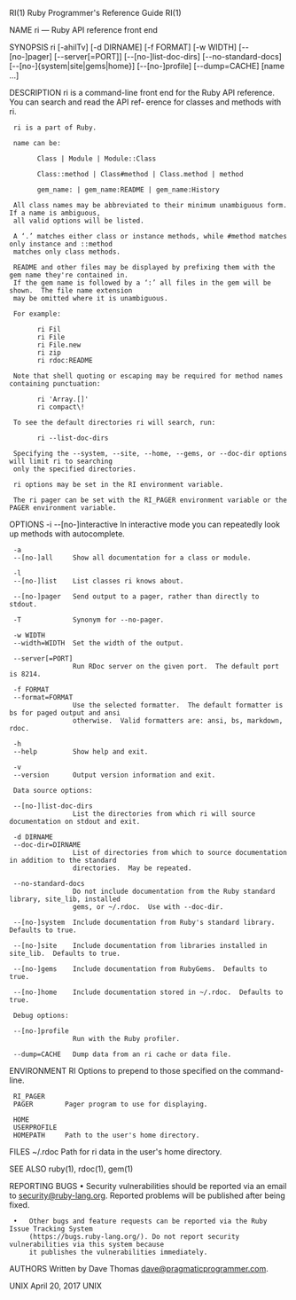 RI(1)                              Ruby Programmer's Reference Guide                             RI(1)

NAME
     ri — Ruby API reference front end

SYNOPSIS
     ri [-ahilTv] [-d DIRNAME] [-f FORMAT] [-w WIDTH] [--[no-]pager] [--server[=PORT]]
        [--[no-]list-doc-dirs] [--no-standard-docs] [--[no-]{system|site|gems|home}] [--[no-]profile]
        [--dump=CACHE] [name ...]

DESCRIPTION
     ri is a command-line front end for the Ruby API reference.  You can search and read the API ref‐
     erence for classes and methods with ri.

     ri is a part of Ruby.

     name can be:

           Class | Module | Module::Class

           Class::method | Class#method | Class.method | method

           gem_name: | gem_name:README | gem_name:History

     All class names may be abbreviated to their minimum unambiguous form.  If a name is ambiguous,
     all valid options will be listed.

     A ‘.’ matches either class or instance methods, while #method matches only instance and ::method
     matches only class methods.

     README and other files may be displayed by prefixing them with the gem name they're contained in.
     If the gem name is followed by a ‘:’ all files in the gem will be shown.  The file name extension
     may be omitted where it is unambiguous.

     For example:

           ri Fil
           ri File
           ri File.new
           ri zip
           ri rdoc:README

     Note that shell quoting or escaping may be required for method names containing punctuation:

           ri 'Array.[]'
           ri compact\!

     To see the default directories ri will search, run:

           ri --list-doc-dirs

     Specifying the --system, --site, --home, --gems, or --doc-dir options will limit ri to searching
     only the specified directories.

     ri options may be set in the RI environment variable.

     The ri pager can be set with the RI_PAGER environment variable or the PAGER environment variable.

OPTIONS
     -i
     --[no-]interactive
                    In interactive mode you can repeatedly look up methods with autocomplete.

     -a
     --[no-]all     Show all documentation for a class or module.

     -l
     --[no-]list    List classes ri knows about.

     --[no-]pager   Send output to a pager, rather than directly to stdout.

     -T             Synonym for --no-pager.

     -w WIDTH
     --width=WIDTH  Set the width of the output.

     --server[=PORT]
                    Run RDoc server on the given port.  The default port is 8214.

     -f FORMAT
     --format=FORMAT
                    Use the selected formatter.  The default formatter is bs for paged output and ansi
                    otherwise.  Valid formatters are: ansi, bs, markdown, rdoc.

     -h
     --help         Show help and exit.

     -v
     --version      Output version information and exit.

     Data source options:

     --[no-]list-doc-dirs
                    List the directories from which ri will source documentation on stdout and exit.

     -d DIRNAME
     --doc-dir=DIRNAME
                    List of directories from which to source documentation in addition to the standard
                    directories.  May be repeated.

     --no-standard-docs
                    Do not include documentation from the Ruby standard library, site_lib, installed
                    gems, or ~/.rdoc.  Use with --doc-dir.

     --[no-]system  Include documentation from Ruby's standard library.  Defaults to true.

     --[no-]site    Include documentation from libraries installed in site_lib.  Defaults to true.

     --[no-]gems    Include documentation from RubyGems.  Defaults to true.

     --[no-]home    Include documentation stored in ~/.rdoc.  Defaults to true.

     Debug options:

     --[no-]profile
                    Run with the Ruby profiler.

     --dump=CACHE   Dump data from an ri cache or data file.

ENVIRONMENT
     RI           Options to prepend to those specified on the command-line.

     RI_PAGER
     PAGER        Pager program to use for displaying.

     HOME
     USERPROFILE
     HOMEPATH     Path to the user's home directory.

FILES
     ~/.rdoc      Path for ri data in the user's home directory.

SEE ALSO
     ruby(1), rdoc(1), gem(1)

REPORTING BUGS
     •   Security vulnerabilities should be reported via an email to security@ruby-lang.org.  Reported
         problems will be published after being fixed.

     •   Other bugs and feature requests can be reported via the Ruby Issue Tracking System
         (https://bugs.ruby-lang.org/). Do not report security vulnerabilities via this system because
         it publishes the vulnerabilities immediately.

AUTHORS
     Written by Dave Thomas <dave@pragmaticprogrammer.com>.

UNIX                                        April 20, 2017                                        UNIX
